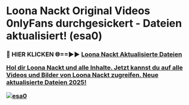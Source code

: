 # Loona Nackt Original Videos 0nlyFans durchgesickert - Dateien aktualisiert! (esa0)

<h3>🔴 HIER KLICKEN 🌐==►► <a href="https://tinyurl.com/h6vf6nb8" rel="nofollow">Loona Nackt Aktualisierte Dateien

Hol dir Loona Nackt und alle Inhalte. Jetzt kannst du auf alle Videos und Bilder von Loona Nackt zugreifen. Neue aktualisierte Dateien 2025!

[![esa0](https://i.imgur.com/sD4kR3V.gif)](https://tinyurl.com/h6vf6nb8)
